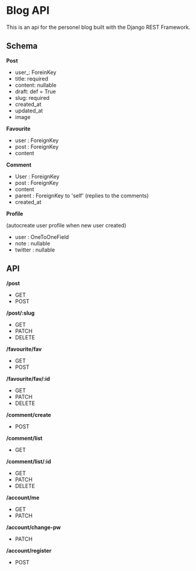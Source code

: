 # Blog API

This is an api for the personel blog built with the Django REST Framework.

## Schema

**Post**

* user_: ForeinKey
* title: required
* content: nullable
* draft: def = True
* slug: required
* created_at
* updated_at
* image


**Favourite**

* user : ForeignKey
* post : ForeignKey
* content 


**Comment**

* User : ForeignKey
* post : ForeignKey
* content
* parent : ForeignKey to 'self' (replies to the comments)
* created_at

**Profile**

(autocreate user profile when new user created)
* user : OneToOneField
* note : nullable
* twitter : nullable


## API

**/post**

* GET
* POST

**/post/:slug**

* GET
* PATCH
* DELETE

**/favourite/fav**

* GET
* POST

**/favourite/fav/:id**

* GET
* PATCH
* DELETE

**/comment/create**

* POST

**/comment/list**

* GET

**/comment/list/:id**

* GET
* PATCH
* DELETE


**/account/me**

* GET
* PATCH

**/account/change-pw**

* PATCH

**/account/register**

* POST
